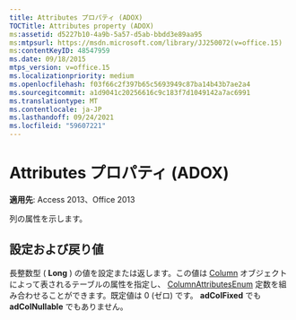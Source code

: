 ```yaml
---
title: Attributes プロパティ (ADOX)
TOCTitle: Attributes property (ADOX)
ms:assetid: d5227b10-4a9b-5a57-d5ab-bbdd3e89aa95
ms:mtpsurl: https://msdn.microsoft.com/library/JJ250072(v=office.15)
ms:contentKeyID: 48547959
ms.date: 09/18/2015
mtps_version: v=office.15
ms.localizationpriority: medium
ms.openlocfilehash: f03f66c2f397b65c5693949c87ba14b43b7ae2a4
ms.sourcegitcommit: a1d9041c20256616c9c183f7d1049142a7ac6991
ms.translationtype: MT
ms.contentlocale: ja-JP
ms.lasthandoff: 09/24/2021
ms.locfileid: "59607221"
---
```

# <a name="attributes-property-adox"></a>Attributes プロパティ (ADOX)


**適用先**: Access 2013、Office 2013

列の属性を示します。

## <a name="settings-and-return-values"></a>設定および戻り値

長整数型 ( **Long** ) の値を設定または返します。この値は [Column](column-object-adox.md) オブジェクトによって表されるテーブルの属性を指定し、 [ColumnAttributesEnum](columnattributesenum.md) 定数を組み合わせることができます。既定値は 0 (ゼロ) です。 **adColFixed** でも **adColNullable** でもありません。

